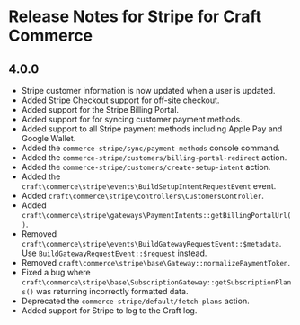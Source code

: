 # Release Notes for Stripe for Craft Commerce

## 4.0.0

- Stripe customer information is now updated when a user is updated.
- Added Stripe Checkout support for off-site checkout.
- Added support for the Stripe Billing Portal.
- Added support for for syncing customer payment methods.
- Added support to all Stripe payment methods including Apple Pay and Google Wallet.
- Added the `commerce-stripe/sync/payment-methods` console command.
- Added the `commerce-stripe/customers/billing-portal-redirect` action.
- Added the `commerce-stripe/customers/create-setup-intent` action.
- Added the `craft\commerce\stripe\events\BuildSetupIntentRequestEvent` event.
- Added `craft\commerce\stripe\controllers\CustomersController`.
- Added `craft\commerce\stripe\gateways\PaymentIntents::getBillingPortalUrl()`.
- Removed `craft\commerce\stripe\events\BuildGatewayRequestEvent::$metadata`. Use `BuildGatewayRequestEvent::$request` instead.
- Removed `craft\commerce\stripe\base\Gateway::normalizePaymentToken`.
- Fixed a bug where `craft\commerce\stripe\base\SubscriptionGateway::getSubscriptionPlans()` was returning incorrectly formatted data.
- Deprecated the `commerce-stripe/default/fetch-plans` action.
- Added support for Stripe to log to the Craft log.